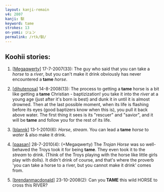```yaml
---
layout: kanji-remain
v4: 2807
kanji: 馴
keyword: tame
strokes: 13
on-yomi: ジュン
permalink: /rtk/馴/
---
```


## Koohii stories: 

1) [<a href="http://kanji.koohii.com/profile/Megaqwerty">Megaqwerty</a>] 17-7-2007(33): The guy who said that you can take a <em>horse</em> to a <em>river</em>, but you can&#039;t make it drink obviously has never encountered a<strong> tame</strong> <em>horse</em>.

2) [<a href="http://kanji.koohii.com/profile/dihutenosa">dihutenosa</a>] 14-8-2008(13): The process to getting a<strong> tame</strong> horse is a bit like getting a<strong> tame</strong> Christian - baptizization! you take it into the <em>river</em> at a young age (just after it&#039;s born is best) and dunk it in until it is almost drowned. Then at the last possible moment, when its life is flashing before its eyes (good baptizers know when this is), you pull it back above water. The first thing it sees is its &quot;rescuer&quot; and &quot;savior&quot;, and it will be<strong> tame</strong> and follow you for the rest of its life.

3) [<a href="http://kanji.koohii.com/profile/blannk">blannk</a>] 13-1-2010(6): <em>Horse</em>, <em>stream</em>. You can lead a<strong> tame</strong> <em>horse</em> to <em>water</em> &amp; also make it drink.

4) [<a href="http://kanji.koohii.com/profile/paasan">paasan</a>] 28-7-2010(4): (+Megaqwerty) The <em>Trojan Horse</em> was so well-behaved the Troys took it for being <strong>tame</strong>. They even took it to the <em>stream</em> to drink. (Think of the Troys playing with the horse like little girls play with dolls). It didn&#039;t drink of course, and that&#039;s where the proverb &#039;you can take a horse to a river, but you cannot make it drink&#039; comes from.

5) [<a href="http://kanji.koohii.com/profile/brendanmacdonald">brendanmacdonald</a>] 23-10-2008(2): Can you<strong> TAME</strong> this wild HORSE to cross this RIVER?

